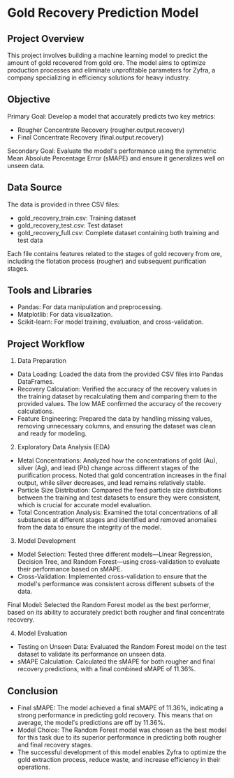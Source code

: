# Gold Recovery Prediction Model
## Project Overview
This project involves building a machine learning model to predict the amount of gold recovered from gold ore. The model aims to optimize production processes and eliminate unprofitable parameters for Zyfra, a company specializing in efficiency solutions for heavy industry.

## Objective

Primary Goal: Develop a model that accurately predicts two key metrics:
- Rougher Concentrate Recovery (rougher.output.recovery)
- Final Concentrate Recovery (final.output.recovery)

Secondary Goal: Evaluate the model's performance using the symmetric Mean Absolute Percentage Error (sMAPE) and ensure it generalizes well on unseen data.

## Data Source
The data is provided in three CSV files:

- gold_recovery_train.csv: Training dataset
- gold_recovery_test.csv: Test dataset
- gold_recovery_full.csv: Complete dataset containing both training and test data

Each file contains features related to the stages of gold recovery from ore, including the flotation process (rougher) and subsequent purification stages.

## Tools and Libraries
- Pandas: For data manipulation and preprocessing.
- Matplotlib: For data visualization.
- Scikit-learn: For model training, evaluation, and cross-validation.

## Project Workflow

1. Data Preparation
- Data Loading: Loaded the data from the provided CSV files into Pandas DataFrames.
- Recovery Calculation: Verified the accuracy of the recovery values in the training dataset by recalculating them and comparing them to the provided values. The low MAE confirmed the accuracy of the recovery calculations.
- Feature Engineering: Prepared the data by handling missing values, removing unnecessary columns, and ensuring the dataset was clean and ready for modeling.
  
2. Exploratory Data Analysis (EDA)
- Metal Concentrations: Analyzed how the concentrations of gold (Au), silver (Ag), and lead (Pb) change across different stages of the purification process. Noted that gold concentration increases in the final output,  while silver decreases, and lead remains relatively stable.
- Particle Size Distribution: Compared the feed particle size distributions between the training and test datasets to ensure they were consistent, which is crucial for accurate model evaluation.
- Total Concentration Analysis: Examined the total concentrations of all substances at different stages and identified and removed anomalies from the data to ensure the integrity of the model.
  
3. Model Development
- Model Selection: Tested three different models—Linear Regression, Decision Tree, and Random Forest—using cross-validation to evaluate their performance based on sMAPE.
- Cross-Validation: Implemented cross-validation to ensure that the model's performance was consistent across different subsets of the data.
  
Final Model: Selected the Random Forest model as the best performer, based on its ability to accurately predict both rougher and final concentrate recovery.

4. Model Evaluation

- Testing on Unseen Data: Evaluated the Random Forest model on the test dataset to validate its performance on unseen data.
- sMAPE Calculation: Calculated the sMAPE for both rougher and final recovery predictions, with a final combined sMAPE of 11.36%.

## Conclusion
- Final sMAPE: The model achieved a final sMAPE of 11.36%, indicating a strong performance in predicting gold recovery. This means that on average, the model's predictions are off by 11.36%.
- Model Choice: The Random Forest model was chosen as the best model for this task due to its superior performance in predicting both rougher and final recovery stages.
- The successful development of this model enables Zyfra to optimize the gold extraction process, reduce waste, and increase efficiency in their operations.


